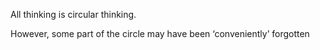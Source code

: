 All thinking is circular thinking.

However, some part of the circle may have been ‘conveniently’ forgotten
